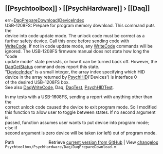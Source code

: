 ## [[Psychtoolbox]] &#8250; [[PsychHardware]] &#8250; [[Daq]]

err=[DaqPrepareDownload](DaqPrepareDownload)[(DeviceIndex]((DeviceIndex),[[ProgramModeFlag](ProgramModeFlag)])  
USB-1208FS: Prepare for program memory download. This command puts the  
device into code update mode.  The unlock code must be correct as a  
further safety device.  Call this once before sending code with  
[WriteCode](WriteCode).  If not in code update mode, any [WriteCode](WriteCode) commands will be  
ignored. The USB-1208FS firmware manual does not state how long the "code  
update mode" state persists, or how it can be turned back off. However, the   
[DaqGetStatus](DaqGetStatus) command does report this state.  
"[DeviceIndex](DeviceIndex)" is a small integer, the array index specifying which HID  
      device in the array returned by [PsychHID](PsychHID)('Devices') is interface 0  
      of the desired USB-1208FS box.  
See also [DaqWriteCode](DaqWriteCode), Daq, [DaqTest](DaqTest), [PsychHIDTest](PsychHIDTest).  
  
In my tests with a USB-1608FS, sending a report with anything other than the  
correct unlock code caused the device to exit program mode.  So I modified  
this function to allow user to toggle between states. If no second argument is  
passed, function assumes user wants to put device into program mode; else if  
second argument is zero device will be taken (or left) out of program mode.  




<div class="code_header" style="text-align:right;">
  <span style="float:left;">Path&nbsp;&nbsp;</span> <span class="counter">Retrieve <a href=
  "https://raw.github.com/Psychtoolbox-3/Psychtoolbox-3/beta/Psychtoolbox/PsychHardware/Daq/DaqPrepareDownload.m">current version from GitHub</a> | View <a href=
  "https://github.com/Psychtoolbox-3/Psychtoolbox-3/commits/beta/Psychtoolbox/PsychHardware/Daq/DaqPrepareDownload.m">changelog</a></span>
</div>
<div class="code">
  <code>Psychtoolbox/PsychHardware/Daq/DaqPrepareDownload.m</code>
</div>

